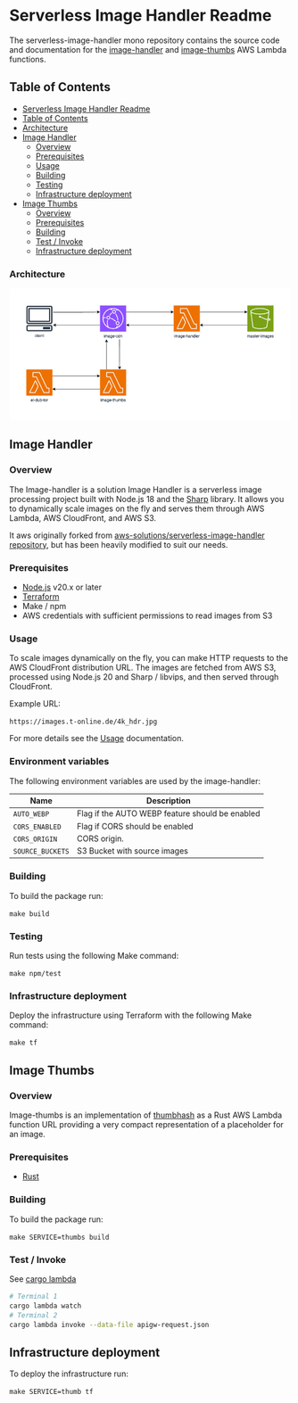 # Serverless Image Handler Readme

The serverless-image-handler mono repository contains the source code and documentation for the [image-handler](#image-handler) and [image-thumbs](#image-thumbs) AWS Lambda functions.

## Table of Contents

- [Serverless Image Handler Readme](#serverless-image-handler-readme)
- [Table of Contents](#table-of-contents)
- [Architecture](#architecture)
- [Image Handler](#image-handler)
    - [Overview](#overview)
    - [Prerequisites](#prerequisites)
    - [Usage](#usage)
    - [Building](#building)
    - [Testing](#testing)
    - [Infrastructure deployment](#infrastructure-deployment)
- [Image Thumbs](#image-thumbs)
    - [Overview](#overview-1)
    - [Prerequisites](#prerequisites-1)
    - [Building](#building-1)
    - [Test / Invoke](#test--invoke)
    - [Infrastructure deployment](#infrastructure-deployment-1)

### Architecture

![Architecture](architecture.png)

## Image Handler

### Overview

The Image-handler is a solution Image Handler is a serverless image processing project built with Node.js 18 and the [Sharp](https://sharp.pixelplumbing.com/en/stable/) library. 
It allows you to dynamically scale images on the fly and serves them through AWS Lambda, AWS CloudFront, and AWS S3.

It aws originally forked from [aws-solutions/serverless-image-handler repository](https://github.com/aws-solutions/serverless-image-handler), but has been heavily modified to suit our needs.

### Prerequisites

- [Node.js](https://nodejs.org/en/) v20.x or later
- [Terraform](https://www.terraform.io/downloads.html)
- Make / npm
- AWS credentials with sufficient permissions to read images from S3

### Usage

To scale images dynamically on the fly, you can make HTTP requests to the AWS CloudFront distribution URL. 
The images are fetched from AWS S3, processed using Node.js 20 and Sharp / libvips, and then served through CloudFront.

Example URL:

```https://images.t-online.de/4k_hdr.jpg```

For more details see the [Usage](docs/Usage.md) documentation.

### Environment variables

The following environment variables are used by the image-handler:

| Name                      | Description                                     |
|---------------------------|-------------------------------------------------|
| `AUTO_WEBP`               | Flag if the AUTO WEBP feature should be enabled |
| `CORS_ENABLED`            | Flag if CORS should be enabled                  |
| `CORS_ORIGIN`             | CORS origin.                                    |
| `SOURCE_BUCKETS`          | S3 Bucket with source images                    |

### Building

To build the package run:

```make build```

### Testing

Run tests using the following Make command:

```make npm/test```

### Infrastructure deployment

Deploy the infrastructure using Terraform with the following Make command:

```make tf```

## Image Thumbs

### Overview

Image-thumbs is an implementation of [thumbhash](https://evanw.github.io/thumbhash/) as a Rust AWS Lambda function URL providing a very compact representation of a placeholder for an image.

### Prerequisites

- [Rust](https://www.rust-lang.org/tools/install)

### Building

To build the package run:

```make SERVICE=thumbs build```

### Test / Invoke

See [cargo lambda](https://www.cargo-lambda.info/guide/getting-started.html)

```bash
# Terminal 1
cargo lambda watch
# Terminal 2
cargo lambda invoke --data-file apigw-request.json
```

## Infrastructure deployment

To deploy the infrastructure run:

```make SERVICE=thumb tf```
